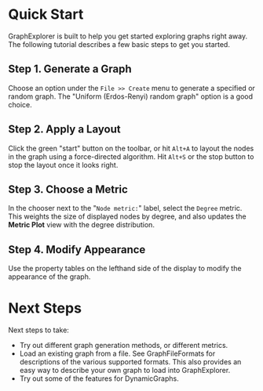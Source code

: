 # Quick Start #
GraphExplorer is built to help you get started exploring graphs right away. The following tutorial describes a few basic steps to get you started.

## Step 1. Generate a Graph ##
Choose an option under the `File >> Create` menu to generate a specified or random graph. The "Uniform (Erdos-Renyi) random graph" option is a good choice.

## Step 2. Apply a Layout ##
Click the green "start" button on the toolbar, or hit `Alt+A` to layout the nodes in the graph using a force-directed algorithm. Hit `Alt+S` or the stop button to stop the layout once it looks right.

## Step 3. Choose a Metric ##
In the chooser next to the "`Node metric:`" label, select the `Degree` metric. This weights the size of displayed nodes by degree, and also updates the **Metric Plot** view with the degree distribution.

## Step 4. Modify Appearance ##
Use the property tables on the lefthand side of the display to modify the appearance of the graph.

# Next Steps #
Next steps to take:
  * Try out different graph generation methods, or different metrics.
  * Load an existing graph from a file. See GraphFileFormats for descriptions of the various supported formats. This also provides an easy way to describe your own graph to load into GraphExplorer.
  * Try out some of the features for DynamicGraphs.